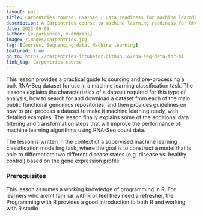 ```yaml
---
layout: post
title: Carpentries course. RNA-Seq | Data readiness for machine learning applications
description: A Carpentries course to machine learning readiness for RNA-seq data
date: 2023-09-05
author: [e-parkinson, m-andrabi]
image: /images/carpentries.jpg
tag: [Courses, Sequencing data, Machine learning]
featured: true
go_to: https://carpentries-incubator.github.io/rna-seq-data-for-ml
link_tag: Carpentries course
---
```


This lesson provides a practical guide to sourcing and pre-processing a bulk RNA-Seq dataset for use in a machine learning classification task. The lessons explains the characteristics of a dataset required for this type of analysis, how to search for and download a dataset from each of the main public functional genomics repositories, and then provides guidelines on how to pre-process a dataset to make it machine learning ready, with detailed examples. The lesson finally explains some of the additional data filtering and transformation steps that will improve the performance of machine learning algorithms using RNA-Seq count data.

The lesson is written in the context of a supervised machine learning classification modelling task, where the goal is to construct a model that is able to differentiate two different disease states (e.g. disease vs. healthy control) based on the gene expression profile.

### Prerequisites
This lesson assumes a working knowledge of programming in R. For learners who aren’t familiar with R or feel they need a refresher, the Programming with R provides a good introduction to both R and working with R studio.
